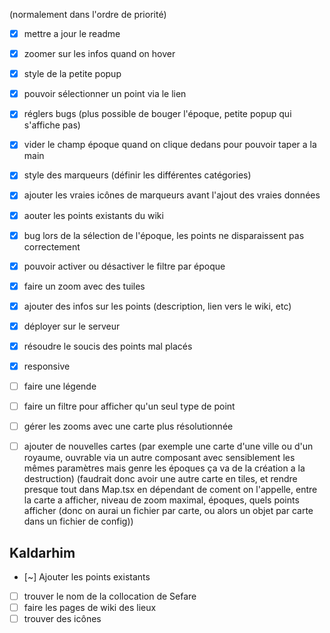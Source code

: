 (normalement dans l'ordre de priorité)

- [x] mettre a jour le readme
- [x] zoomer sur les infos quand on hover
- [x] style de la petite popup
- [x] pouvoir sélectionner un point via le lien
- [x] réglers bugs (plus possible de bouger l'époque, petite popup qui s'affiche pas)
- [x] vider le champ époque quand on clique dedans pour pouvoir taper a la main
- [x] style des marqueurs (définir les différentes catégories)
- [x] ajouter les vraies icônes de marqueurs avant l'ajout des vraies données
- [x] aouter les points existants du wiki
- [x] bug lors de la sélection de l'époque, les points ne disparaissent pas correctement
- [x] pouvoir activer ou désactiver le filtre par époque
- [x] faire un zoom avec des tuiles
- [x] ajouter des infos sur les points (description, lien vers le wiki, etc)
- [x] déployer sur le serveur
- [x] résoudre le soucis des points mal placés
- [x] responsive
- [ ] faire une légende
- [ ] faire un filtre pour afficher qu'un seul type de point
- [ ] gérer les zooms avec une carte plus résolutionnée
- [ ] ajouter de nouvelles cartes (par exemple une carte d'une ville ou d'un royaume, ouvrable via un autre composant avec sensiblement les mêmes paramètres mais genre les époques ça va de la création a la destruction) (faudrait donc avoir une autre carte en tiles, et rendre presque tout dans Map.tsx en dépendant de coment on l'appelle, entre la carte a afficher, niveau de zoom maximal, époques, quels points afficher (donc on aurai un fichier par carte, ou alors un objet par carte dans un fichier de config))


## Kaldarhim
- [~] Ajouter les points existants
- [ ] trouver le nom de la collocation de Sefare
- [ ] faire les pages de wiki des lieux
- [ ] trouver des icônes 